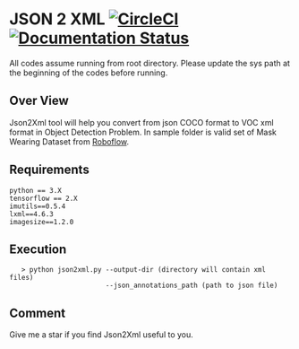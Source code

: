 # JSON 2 XML [![CircleCI](https://circleci.com/gh/faustomorales/keras-ocr.svg?style=shield)](https://github.com/nguyentruonglau) [![Documentation Status](https://readthedocs.org/projects/keras-ocr/badge/?version=latest)](https://github.com/nguyentruonglau)

All codes assume running from root directory. Please update the sys path at the beginning of the codes before running.

## Over View

Json2Xml tool will help you convert from json COCO format to VOC xml format in Object Detection Problem. In sample folder is valid set of Mask Wearing Dataset from [Roboflow](https://public.roboflow.com/object-detection/mask-wearing/1).


## Requirements
```
python == 3.X
tensorflow == 2.X
imutils==0.5.4
lxml==4.6.3
imagesize==1.2.0
```

## Execution

```
   > python json2xml.py --output-dir (directory will contain xml files)
                        --json_annotations_path (path to json file)
```

## Comment
Give me a star if you find Json2Xml useful to you.
